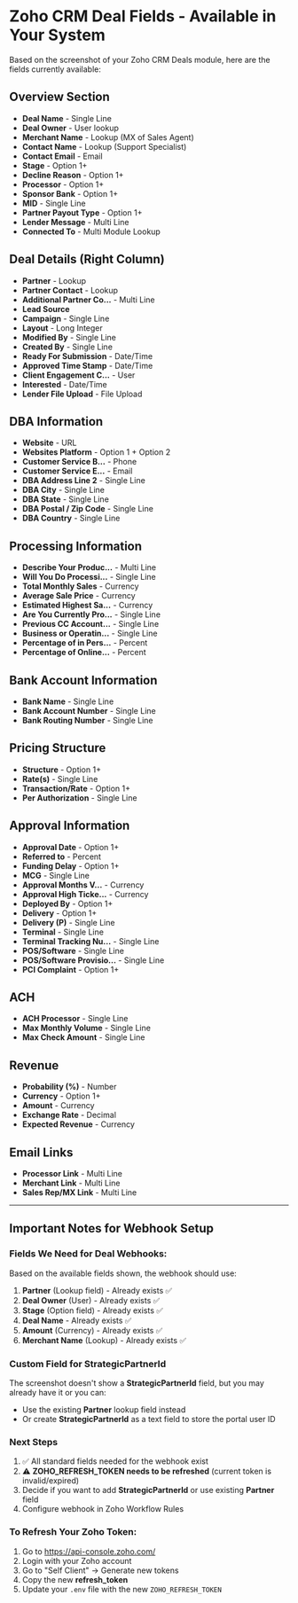 # Zoho CRM Deal Fields - Available in Your System

Based on the screenshot of your Zoho CRM Deals module, here are the fields currently available:

## Overview Section
- **Deal Name** - Single Line
- **Deal Owner** - User lookup
- **Merchant Name** - Lookup (MX of Sales Agent)
- **Contact Name** - Lookup (Support Specialist)
- **Contact Email** - Email
- **Stage** - Option 1+
- **Decline Reason** - Option 1+
- **Processor** - Option 1+
- **Sponsor Bank** - Option 1+
- **MID** - Single Line
- **Partner Payout Type** - Option 1+
- **Lender Message** - Multi Line
- **Connected To** - Multi Module Lookup

## Deal Details (Right Column)
- **Partner** - Lookup
- **Partner Contact** - Lookup
- **Additional Partner Co...** - Multi Line
- **Lead Source**
- **Campaign** - Single Line
- **Layout** - Long Integer
- **Modified By** - Single Line
- **Created By** - Single Line
- **Ready For Submission** - Date/Time
- **Approved Time Stamp** - Date/Time
- **Client Engagement C...** - User
- **Interested** - Date/Time
- **Lender File Upload** - File Upload

## DBA Information
- **Website** - URL
- **Websites Platform** - Option 1 + Option 2
- **Customer Service B...** - Phone
- **Customer Service E...** - Email
- **DBA Address Line 2** - Single Line
- **DBA City** - Single Line
- **DBA State** - Single Line
- **DBA Postal / Zip Code** - Single Line
- **DBA Country** - Single Line

## Processing Information
- **Describe Your Produc...** - Multi Line
- **Will You Do Processi...** - Single Line
- **Total Monthly Sales** - Currency
- **Average Sale Price** - Currency
- **Estimated Highest Sa...** - Currency
- **Are You Currently Pro...** - Single Line
- **Previous CC Account...** - Single Line
- **Business or Operatin...** - Single Line
- **Percentage of in Pers...** - Percent
- **Percentage of Online...** - Percent

## Bank Account Information
- **Bank Name** - Single Line
- **Bank Account Number** - Single Line
- **Bank Routing Number** - Single Line

## Pricing Structure
- **Structure** - Option 1+
- **Rate(s)** - Single Line
- **Transaction/Rate** - Option 1+
- **Per Authorization** - Single Line

## Approval Information
- **Approval Date** - Option 1+
- **Referred to** - Percent
- **Funding Delay** - Option 1+
- **MCG** - Single Line
- **Approval Months V...** - Currency
- **Approval High Ticke...** - Currency
- **Deployed By** - Option 1+
- **Delivery** - Option 1+
- **Delivery (P)** - Single Line
- **Terminal** - Single Line
- **Terminal Tracking Nu...** - Single Line
- **POS/Software** - Single Line
- **POS/Software Provisio...** - Single Line
- **PCI Complaint** - Option 1+

## ACH
- **ACH Processor** - Single Line
- **Max Monthly Volume** - Single Line
- **Max Check Amount** - Single Line

## Revenue
- **Probability (%)** - Number
- **Currency** - Option 1+
- **Amount** - Currency
- **Exchange Rate** - Decimal
- **Expected Revenue** - Currency

## Email Links
- **Processor Link** - Multi Line
- **Merchant Link** - Multi Line
- **Sales Rep/MX Link** - Multi Line

---

## Important Notes for Webhook Setup

### Fields We Need for Deal Webhooks:
Based on the available fields shown, the webhook should use:

1. **Partner** (Lookup field) - Already exists ✅
2. **Deal Owner** (User) - Already exists ✅
3. **Stage** (Option field) - Already exists ✅
4. **Deal Name** - Already exists ✅
5. **Amount** (Currency) - Already exists ✅
6. **Merchant Name** (Lookup) - Already exists ✅

### Custom Field for StrategicPartnerId
The screenshot doesn't show a **StrategicPartnerId** field, but you may already have it or you can:
- Use the existing **Partner** lookup field instead
- Or create **StrategicPartnerId** as a text field to store the portal user ID

### Next Steps
1. ✅ All standard fields needed for the webhook exist
2. ⚠️  **ZOHO_REFRESH_TOKEN needs to be refreshed** (current token is invalid/expired)
3. Decide if you want to add **StrategicPartnerId** or use existing **Partner** field
4. Configure webhook in Zoho Workflow Rules

### To Refresh Your Zoho Token:
1. Go to https://api-console.zoho.com/
2. Login with your Zoho account
3. Go to "Self Client" → Generate new tokens
4. Copy the new **refresh_token**
5. Update your `.env` file with the new `ZOHO_REFRESH_TOKEN`


